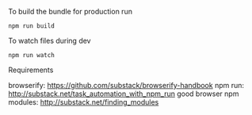 To build the bundle for production run

```
npm run build
```

To watch files during dev

```
npm run watch
```



Requirements

browserify: https://github.com/substack/browserify-handbook
npm run: http://substack.net/task_automation_with_npm_run
good browser npm modules: http://substack.net/finding_modules
